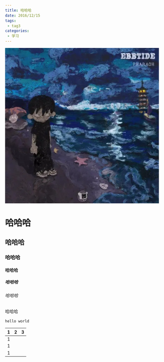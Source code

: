 ```yaml
---
title: 哈哈哈
date: 2016/12/15
tags:
 - tag3
categories:
 - 学习
---
```


![avatar1](/avatar.png)



# 哈哈哈

## 哈哈哈

### 哈哈哈

#### 哈哈哈

##### 哈哈哈

###### 哈哈哈

哈哈哈

```javascript
hello world
```

| 1    | 2    | 3    |
| ---- | ---- | ---- |
| 1    |      |      |
| 1    |      |      |
| 1    |      |      |